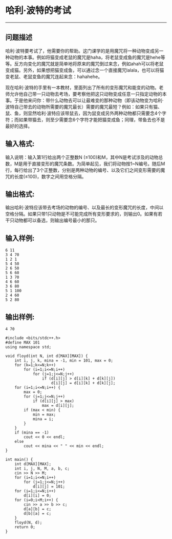 # 哈利·波特的考试
---

## 问题描述
哈利·波特要考试了，他需要你的帮助。这门课学的是用魔咒将一种动物变成另一种动物的本事。例如将猫变成老鼠的魔咒是haha，将老鼠变成鱼的魔咒是hehe等等。反方向变化的魔咒就是简单地将原来的魔咒倒过来念，例如ahah可以将老鼠变成猫。另外，如果想把猫变成鱼，可以通过念一个直接魔咒lalala，也可以将猫变老鼠、老鼠变鱼的魔咒连起来念：hahahehe。

现在哈利·波特的手里有一本教材，里面列出了所有的变形魔咒和能变的动物。老师允许他自己带一只动物去考场，要考察他把这只动物变成任意一只指定动物的本事。于是他来问你：带什么动物去可以让最难变的那种动物（即该动物变为哈利·波特自己带去的动物所需要的魔咒最长）需要的魔咒最短？例如：如果只有猫、鼠、鱼，则显然哈利·波特应该带鼠去，因为鼠变成另外两种动物都只需要念4个字符；而如果带猫去，则至少需要念6个字符才能把猫变成鱼；同理，带鱼去也不是最好的选择。

## 输入格式:
输入说明：输入第1行给出两个正整数N (≤100)和M，其中N是考试涉及的动物总数，M是用于直接变形的魔咒条数。为简单起见，我们将动物按1~N编号。随后M行，每行给出了3个正整数，分别是两种动物的编号、以及它们之间变形需要的魔咒的长度(≤100)，数字之间用空格分隔。

## 输出格式:
输出哈利·波特应该带去考场的动物的编号、以及最长的变形魔咒的长度，中间以空格分隔。如果只带1只动物是不可能完成所有变形要求的，则输出0。如果有若干只动物都可以备选，则输出编号最小的那只。

## 输入样例:
```
6 11
3 4 70
1 2 1
5 4 50
2 6 50
5 6 60
1 3 70
4 6 60
3 6 80
5 1 100
2 4 60
5 2 80
```
## 输出样例:
```
4 70
```

```
#include <bits/stdc++.h>
#define MAX 101
using namespace std;

void floyd(int N, int d[MAX][MAX]) {
    int i, j, k, mina = -1, min = 101, max = 0;
    for (k=1;k<=N;k++)
        for (i=1;i<=N;i++)
            for (j=1;j<=N;j++)
                if (d[i][j] > d[i][k] + d[k][j])
                    d[i][j] = d[i][k] + d[k][j];
    for (i=1;i<=N;i++) {
        max = 0;
        for (j=1;j<=N;j++)
            if (d[i][j] > max)
                max = d[i][j];
        if (max < min) {
            min = max;
            mina = i;
        }
    }
    if (mina == -1)
        cout << 0 << endl;
    else
        cout << mina << " " << min << endl;
}

int main() {
    int d[MAX][MAX];
    int i, j, N, M, a, b, c;
    cin >> N >> M;
    for (i=1;i<=N;i++)
        for (j=1;j<=N;j++)
            d[i][j] = 101;  
    for (i=1;i<=N;i++)
        d[i][i] = 0;
    for (i=0;i<M;i++) {
        cin >> a >> b >> c;
        d[a][b] = c;
        d[b][a] = c;
    }
    floyd(N, d);
    return 0;
}
```
